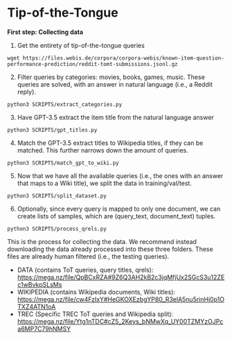 # Tip-of-the-Tongue

**First step: Collecting data**

1) Get the entirety of tip-of-the-tongue queries


```wget https://files.webis.de/corpora/corpora-webis/known-item-question-performance-prediction/reddit-tomt-submissions.jsonl.gz```

2) Filter queries by categories: movies, books, games, music. These queries are solved, with an answer in natural language (i.e., a Reddit reply).


```python3 SCRIPTS/extract_categories.py```

3) Have GPT-3.5 extract the item title from the natural language answer


```python3 SCRIPTS/gpt_titles.py```

4) Match the GPT-3.5 extract titles to Wikipedia titles, if they can be matched. This further narrows down the amount of queries.


```python3 SCRIPTS/match_gpt_to_wiki.py```

5) Now that we have all the available queries (i.e., the ones with an answer that maps to a Wiki title), we split the data in training/val/test.


```python3 SCRIPTS/split_dataset.py```

6) Optionally, since every query is mapped to only one document, we can create lists of samples, which are (query_text, document_text) tuples.


```python3 SCRIPTS/process_qrels.py```

This is the process for collecting the data. We recommend instead downloading the data already processed into these three folders. These files are already human filtered (i.e., the testing queries).

- DATA (contains ToT queries, query titles, qrels): https://mega.nz/file/QpBCxRZA#9Z6Q3AH2kB2c3jqMfjUx2SGcS3u12ZEc1wBvkpSLsMs
- WIKIPEDIA (contains Wikipedia documents, Wiki titles): https://mega.nz/file/cw4FzIxY#HeGKOXEzbgYP80_R3elA5nu5rinHj0p1OTXZ4ATN1oA
- TREC (Specific TREC ToT queries and Wikipedia split): https://mega.nz/file/Ytg1nTDC#cZ5_2Keys_bNMwXq_UY00TZMYzOJPca6MP7C79hNMSY




